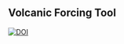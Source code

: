 ## Volcanic Forcing Tool

[![DOI](https://zenodo.org/badge/281339849.svg)](https://zenodo.org/badge/latestdoi/281339849)

